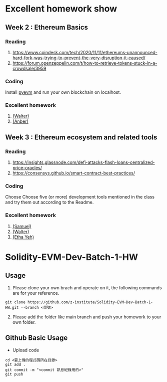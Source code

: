 # Excellent homework show
## Week 2 : Ethereum Basics
### Reading
1. https://www.coindesk.com/tech/2020/11/11/ethereums-unannounced-hard-fork-was-trying-to-prevent-the-very-disruption-it-caused/
2. https://forum.openzeppelin.com/t/how-to-retrieve-tokens-stuck-in-a-crowdsale/3959
### Coding
Install [pyevm](https://py-evm.readthedocs.io/en/latest/guides/quickstart.html) and run your own blockchain on localhost.
### Excellent homework
1. [(Walter)](https://github.com/z-institute/Solidity-EVM-Dev-Batch-1-HW/tree/Z21124003/W2/individual)
2. [(Anber)](https://github.com/z-institute/Solidity-EVM-Dev-Batch-1-HW/tree/Z21124006/W2/Individual)
## Week 3 : Ethereum ecosystem and related tools
### Reading
1. https://insights.glassnode.com/defi-attacks-flash-loans-centralized-price-oracles/
2. https://consensys.github.io/smart-contract-best-practices/
### Coding
Choose
Choose five (or more) development tools mentioned in the class and try them out according to the Readme.
### Excellent homework
1. [(Samuel)](https://github.com/z-institute/Solidity-EVM-Dev-Batch-1-HW/tree/Z21124002/W3/individual)
2. [(Walter)](https://github.com/z-institute/Solidity-EVM-Dev-Batch-1-HW/tree/Z21124003/W3/individual/reading_and_summary)
3. [(Etha Yeh)](https://github.com/z-institute/Solidity-EVM-Dev-Batch-1-HW/tree/Z21124004/W3/Individual)
# Solidity-EVM-Dev-Batch-1-HW
## Usage
1. Please clone your own brach and operate on it, the following commands are for your reference.
```
git clone https://github.com/z-institute/Solidity-EVM-Dev-Batch-1-HW.git --branch <學號>
```
2. Please add the folder like main branch and push your homework to your own folder.
## Github Basic Usage
* Upload code
```
cd <要上傳的程式碼所在目錄>
git add .
git commit -m "<commit 訊息紀錄用的>"
git push
```
